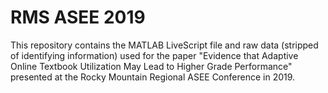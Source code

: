 # RMS ASEE 2019

This repository contains the MATLAB LiveScript file and raw data (stripped of identifying information) used for the paper "Evidence that Adaptive Online Textbook Utilization May Lead to Higher Grade Performance" presented at the Rocky Mountain Regional ASEE Conference in 2019.
